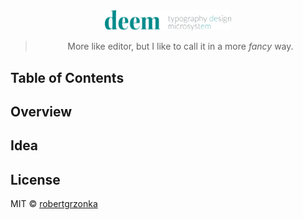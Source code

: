 <div align="center">

<img src="./app/deem_wide.svg" width="40%">

> More like editor, but I like to call it in a more <em>fancy</em> way.

</div>

## Table of Contents

## Overview

## Idea

## License

MIT © [robertgrzonka](https://robertgrzonka.pl)
